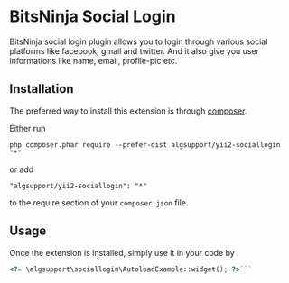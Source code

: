 BitsNinja Social Login
======================
BitsNinja social login plugin allows you to login through various social platforms like facebook, gmail and twitter. And it also give you user informations like name, email, profile-pic etc.

Installation
------------

The preferred way to install this extension is through [composer](http://getcomposer.org/download/).

Either run

```
php composer.phar require --prefer-dist algsupport/yii2-sociallogin "*"
```

or add

```
"algsupport/yii2-sociallogin": "*"
```

to the require section of your `composer.json` file.


Usage
-----

Once the extension is installed, simply use it in your code by  :

```php
<?= \algsupport\sociallogin\AutoloadExample::widget(); ?>```
